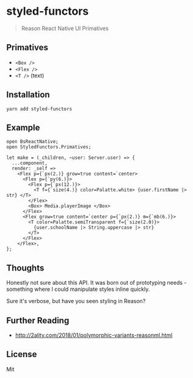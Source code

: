 # styled-functors

> Reason React Native UI Primatives 

## Primatives 

* `<Box />`
* `<Flex />`
* `<T />` (text)

## Installation

`yarn add styled-functors`

## Example

```reason
open BsReactNative;
open StyledFunctors.Primatives;

let make = (_children, ~user: Server.user) => {
  ...component,
  render: _self =>
    <Flex p={`px(2.)} grow=true content=`center>
      <Flex p={`py(6.)}>
        <Flex p={`px(12.)}>
          <T f={`size(4.)} color=Palatte.white> {user.firstName |> str} </T>
        </Flex>
        <Box> Media.playerImage </Box>
      </Flex>
      <Flex grow=true content=`center p={`px(2.)} m={`mb(6.)}>
        <T color=Palatte.semiTransparent f={`size(2.0)}>
          {user.schoolName |> String.uppercase |> str}
        </T>
      </Flex>
    </Flex>,
};

```

## Thoughts

Honestly not sure about this API. It was born out of prototyping needs - something where I could manipulate styles inline quickly. 

Sure it's verbose, but have you seen styling in Reason?

## Further Reading 

* http://2ality.com/2018/01/polymorphic-variants-reasonml.html

License
---
Mit
